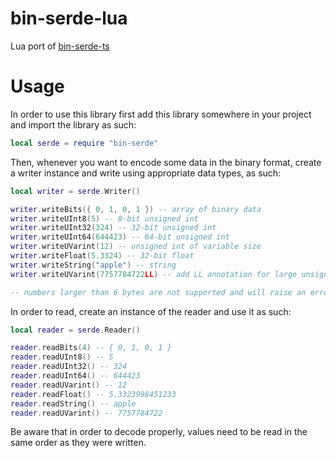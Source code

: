 # bin-serde-lua

Lua port of [bin-serde-ts](https://github.com/hathora/bin-serde-ts)

# Usage

In order to use this library first add this library somewhere in your project 
and import the library as such:

```lua
local serde = require "bin-serde"
```

Then, whenever you want to encode some data in the binary format, create a 
writer instance and write using appropriate data types, as such:

```lua
local writer = serde.Writer()

writer.writeBits({ 0, 1, 0, 1 }) -- array of binary data
writer.writeUInt8(5) -- 8-bit unsigned int
writer.writeUInt32(324) -- 32-bit unsigned int
writer.writeUInt64(644423) -- 64-bit unsigned int
writer.writeUVarint(12) -- unsigned int of variable size
writer.writeFloat(5.3324) -- 32-bit float
writer.writeString("apple") -- string
writer.writeUVarint(7757784722LL) -- add LL annotation for large unsigned integers (5+ bytes)

-- numbers larger than 6 bytes are not supported and will raise an error
```

In order to read, create an instance of the reader and use it as such:

```lua
local reader = serde.Reader()

reader.readBits(4) -- { 0, 1, 0, 1 }
reader.readUInt8() -- 5
reader.readUInt32() -- 324
reader.readUInt64() -- 644423
reader.readUVarint() -- 12
reader.readFloat() -- 5.3323998451233
reader.readString() -- apple
reader.readUVarint() -- 7757784722
```

Be aware that in order to decode properly, values need to be read in the same 
order as they were written.
